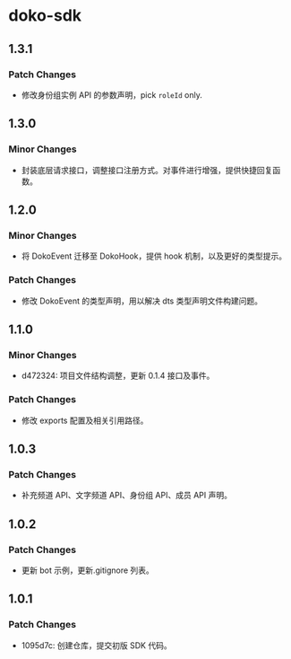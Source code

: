 # doko-sdk

## 1.3.1

### Patch Changes

- 修改身份组实例 API 的参数声明，pick `roleId` only.

## 1.3.0

### Minor Changes

- 封装底层请求接口，调整接口注册方式。对事件进行增强，提供快捷回复函数。

## 1.2.0

### Minor Changes

- 将 DokoEvent 迁移至 DokoHook，提供 hook 机制，以及更好的类型提示。

### Patch Changes

- 修改 DokoEvent 的类型声明，用以解决 dts 类型声明文件构建问题。

## 1.1.0

### Minor Changes

- d472324: 项目文件结构调整，更新 0.1.4 接口及事件。

### Patch Changes

- 修改 exports 配置及相关引用路径。

## 1.0.3

### Patch Changes

- 补充频道 API、文字频道 API、身份组 API、成员 API 声明。

## 1.0.2

### Patch Changes

- 更新 bot 示例，更新.gitignore 列表。

## 1.0.1

### Patch Changes

- 1095d7c: 创建仓库，提交初版 SDK 代码。
